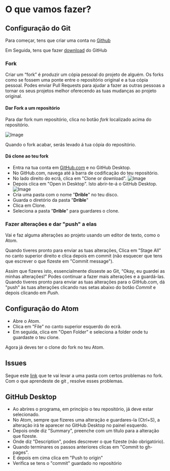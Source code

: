 # O que vamos fazer?

## Configuração do Git

Para começar, tens que criar uma conta no [Github](https://github.com/join)

Em Seguida, tens que fazer [download](https://desktop.github.com/) do GitHub

### Fork

Criar um “fork” é produzir um cópia pessoal do projeto de alguém. Os forks como se fossem uma ponte entre o repositório original e a tua cópia pessoal. Podes enviar Pull Requests para ajudar a fazer as outras pessoas a tornar os seus projetos melhor oferecendo as tuas mudanças ao projeto original.

#### Dar Fork a um repositório

Para dar fork num repositório, clica no botão _fork_ localizado acima do repositório.

 ![Image](/sys-config/images/fork_forkbutton.png)

 Quando o fork acabar, serás levado á tua cópia do repositório.

#### Dá clone ao teu fork

- Entra na tua conta em [GitHub.com](https://github.com/) e no GitHub Desktop.
- No GitHub.com, navega até à barra de codificação do teu repositório.
- No lado direito do ecrã, clica em "Clone or download".
  ![Image](/sys-config/images/clone_clonebutton.PNG)
- Depois clica em "Open in Desktop". Isto abrir-te-á o GitHub Desktop.
  ![Image](/sys-config/images/clone_opendesktop.PNG)
- Cria uma pasta com o nome "**Drible**" no teu disco.
- Guarda o diretório da pasta "**Drible**"
- Clica em Clone.
- Seleciona a pasta "**Drible**" para guardares o clone.

### Fazer alterações e dar "push" a elas

Vai e faz alguma alterações ao projeto usando um editor de texto, como o Atom.

Quando tiveres pronto para enviar as tuas alterações,  Clica em "Stage All" no canto superior direito e clica depois em commit (não esquecer que tens que escrever o que fizeste em "Commit message").

Assim que fizeres isto, essencialmente disseste ao Git, “Okay, eu guardei as minhas alterações!” Podes continuar a fazer mais alterações e a guardá-las. Quando tiveres pronto para enviar as tuas alterações para o GitHub.com, dá "push" às tuas alterações clicando nas setas abaixo do botão _Commit_ e depois clicando em _Push_.


## Configuração do Atom

- Abre o Atom.
- Clica em "File" no canto superior esquerdo do ecrã.
- Em seguida, clica em "Open Folder" e seleciona a folder onde tu guardaste o teu clone.

Agora já deves ter o clone do fork no teu Atom.

## Issues

Segue este [link](https://github.com/popperz0r/drible/issues) que te vai levar a uma pasta com certos problemas no fork. Com o que aprendeste de git , resolve esses problemas.

## GitHub Desktop

- Ao abrires o programa, em princípio o teu repositório, já deve estar selecionado.
- No Atom, sempre que fizeres uma alteração e guardares-la (Ctrl+S), a alteração irá te aparecer no GitHub Desktop no painel esquerdo.
- Depois onde diz "Summary", preenche com um título para a alteração que fizeste.
- Onde diz "Description", podes descrever o que fizeste (não obrigatório).
- Quando terminares os passos anteriores clicas em "Commit to gh-pages".
- E depois em cima clica em "Push to origin"
- Verifica se tens o "commit" guardado no repositório
